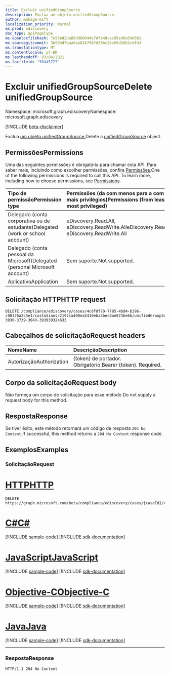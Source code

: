 ```yaml
---
title: Excluir unifiedGroupSource
description: Exclua um objeto unifiedGroupSource.
author: mahage-msft
localization_priority: Normal
ms.prod: ediscovery
doc_type: apiPageType
ms.openlocfilehash: 7e58bd2da85d980944b7df840cac95ed0a5dd6b1
ms.sourcegitcommit: 3b583d7baa9ae81b796fd30bc24c65d26b2cdf43
ms.translationtype: MT
ms.contentlocale: pt-BR
ms.lasthandoff: 03/04/2021
ms.locfileid: "50445727"
---
```

# <a name="delete-unifiedgroupsource"></a><span data-ttu-id="173b4-103">Excluir unifiedGroupSource</span><span class="sxs-lookup"><span data-stu-id="173b4-103">Delete unifiedGroupSource</span></span>

<span data-ttu-id="173b4-104">Namespace: microsoft.graph.ediscovery</span><span class="sxs-lookup"><span data-stu-id="173b4-104">Namespace: microsoft.graph.ediscovery</span></span>

[!INCLUDE [beta-disclaimer](../../includes/beta-disclaimer.md)]

<span data-ttu-id="173b4-105">Exclua [um objeto unifiedGroupSource.](../resources/ediscovery-unifiedgroupsource.md)</span><span class="sxs-lookup"><span data-stu-id="173b4-105">Delete a [unifiedGroupSource](../resources/ediscovery-unifiedgroupsource.md) object.</span></span>

## <a name="permissions"></a><span data-ttu-id="173b4-106">Permissões</span><span class="sxs-lookup"><span data-stu-id="173b4-106">Permissions</span></span>

<span data-ttu-id="173b4-p101">Uma das seguintes permissões é obrigatória para chamar esta API. Para saber mais, incluindo como escolher permissões, confira [Permissões](/graph/permissions-reference).</span><span class="sxs-lookup"><span data-stu-id="173b4-p101">One of the following permissions is required to call this API. To learn more, including how to choose permissions, see [Permissions](/graph/permissions-reference).</span></span>

|<span data-ttu-id="173b4-109">Tipo de permissão</span><span class="sxs-lookup"><span data-stu-id="173b4-109">Permission type</span></span>|<span data-ttu-id="173b4-110">Permissões (da com menos para a com mais privilégios)</span><span class="sxs-lookup"><span data-stu-id="173b4-110">Permissions (from least to most privileged)</span></span>|
|:---|:---|
|<span data-ttu-id="173b4-111">Delegado (conta corporativa ou de estudante)</span><span class="sxs-lookup"><span data-stu-id="173b4-111">Delegated (work or school account)</span></span>|<span data-ttu-id="173b4-112">eDiscovery.Read.All, eDiscovery.ReadWrite.All</span><span class="sxs-lookup"><span data-stu-id="173b4-112">eDiscovery.Read.All, eDiscovery.ReadWrite.All</span></span>|
|<span data-ttu-id="173b4-113">Delegado (conta pessoal da Microsoft)</span><span class="sxs-lookup"><span data-stu-id="173b4-113">Delegated (personal Microsoft account)</span></span>|<span data-ttu-id="173b4-114">Sem suporte.</span><span class="sxs-lookup"><span data-stu-id="173b4-114">Not supported.</span></span>|
|<span data-ttu-id="173b4-115">Aplicativo</span><span class="sxs-lookup"><span data-stu-id="173b4-115">Application</span></span>|<span data-ttu-id="173b4-116">Sem suporte.</span><span class="sxs-lookup"><span data-stu-id="173b4-116">Not supported.</span></span>|

## <a name="http-request"></a><span data-ttu-id="173b4-117">Solicitação HTTP</span><span class="sxs-lookup"><span data-stu-id="173b4-117">HTTP request</span></span>

<!-- {
  "blockType": "ignored"
}
-->

``` http
DELETE /compliance/ediscovery/cases/4c8f8f70-7785-4bd4-b296-c98376a2c5e1/custodians/2192ca408ea2410eba3bec8ae873be6b/unifiedGroupSources/33434233-3030-3739-3043-393039324633
```

## <a name="request-headers"></a><span data-ttu-id="173b4-118">Cabeçalhos de solicitação</span><span class="sxs-lookup"><span data-stu-id="173b4-118">Request headers</span></span>

|<span data-ttu-id="173b4-119">Nome</span><span class="sxs-lookup"><span data-stu-id="173b4-119">Name</span></span>|<span data-ttu-id="173b4-120">Descrição</span><span class="sxs-lookup"><span data-stu-id="173b4-120">Description</span></span>|
|:---|:---|
|<span data-ttu-id="173b4-121">Autorização</span><span class="sxs-lookup"><span data-stu-id="173b4-121">Authorization</span></span>|<span data-ttu-id="173b4-p102">{token} de portador. Obrigatório.</span><span class="sxs-lookup"><span data-stu-id="173b4-p102">Bearer {token}. Required.</span></span>|

## <a name="request-body"></a><span data-ttu-id="173b4-124">Corpo da solicitação</span><span class="sxs-lookup"><span data-stu-id="173b4-124">Request body</span></span>

<span data-ttu-id="173b4-125">Não forneça um corpo de solicitação para esse método.</span><span class="sxs-lookup"><span data-stu-id="173b4-125">Do not supply a request body for this method.</span></span>

## <a name="response"></a><span data-ttu-id="173b4-126">Resposta</span><span class="sxs-lookup"><span data-stu-id="173b4-126">Response</span></span>

<span data-ttu-id="173b4-127">Se tiver êxito, este método retornará um código de resposta `204 No Content`.</span><span class="sxs-lookup"><span data-stu-id="173b4-127">If successful, this method returns a `204 No Content` response code.</span></span>

## <a name="examples"></a><span data-ttu-id="173b4-128">Exemplos</span><span class="sxs-lookup"><span data-stu-id="173b4-128">Examples</span></span>

### <a name="request"></a><span data-ttu-id="173b4-129">Solicitação</span><span class="sxs-lookup"><span data-stu-id="173b4-129">Request</span></span>


# <a name="http"></a>[<span data-ttu-id="173b4-130">HTTP</span><span class="sxs-lookup"><span data-stu-id="173b4-130">HTTP</span></span>](#tab/http)
<!-- {
  "blockType": "request",
  "name": "delete_unifiedgroupsource"
}
-->

``` http
DELETE https://graph.microsoft.com/beta/compliance/ediscovery/cases/{caseId}/custodians/{custodianId}/unifiedGroupSources/{unifiedGroupSourceId}
```
# <a name="c"></a>[<span data-ttu-id="173b4-131">C#</span><span class="sxs-lookup"><span data-stu-id="173b4-131">C#</span></span>](#tab/csharp)
[!INCLUDE [sample-code](../includes/snippets/csharp/delete-unifiedgroupsource-csharp-snippets.md)]
[!INCLUDE [sdk-documentation](../includes/snippets/snippets-sdk-documentation-link.md)]

# <a name="javascript"></a>[<span data-ttu-id="173b4-132">JavaScript</span><span class="sxs-lookup"><span data-stu-id="173b4-132">JavaScript</span></span>](#tab/javascript)
[!INCLUDE [sample-code](../includes/snippets/javascript/delete-unifiedgroupsource-javascript-snippets.md)]
[!INCLUDE [sdk-documentation](../includes/snippets/snippets-sdk-documentation-link.md)]

# <a name="objective-c"></a>[<span data-ttu-id="173b4-133">Objective-C</span><span class="sxs-lookup"><span data-stu-id="173b4-133">Objective-C</span></span>](#tab/objc)
[!INCLUDE [sample-code](../includes/snippets/objc/delete-unifiedgroupsource-objc-snippets.md)]
[!INCLUDE [sdk-documentation](../includes/snippets/snippets-sdk-documentation-link.md)]

# <a name="java"></a>[<span data-ttu-id="173b4-134">Java</span><span class="sxs-lookup"><span data-stu-id="173b4-134">Java</span></span>](#tab/java)
[!INCLUDE [sample-code](../includes/snippets/java/delete-unifiedgroupsource-java-snippets.md)]
[!INCLUDE [sdk-documentation](../includes/snippets/snippets-sdk-documentation-link.md)]

---


### <a name="response"></a><span data-ttu-id="173b4-135">Resposta</span><span class="sxs-lookup"><span data-stu-id="173b4-135">Response</span></span>

<!-- {
  "blockType": "response",
  "truncated": true
}
-->

``` http
HTTP/1.1 204 No Content
```
